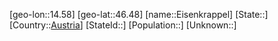 ﻿---
location: [46.48,14.58]
type: City
tags:
- geo/City


SpocWebEntityId: 30007
isDeleted: false
confidential: public

---
[geo-lon::14.58]
[geo-lat::46.48]
[name::Eisenkrappel]
[State::]
[Country::[Austria](geo/Continent/Europe/Austria.md)]
[StateId::]
[Population::]
[Unknown::]

